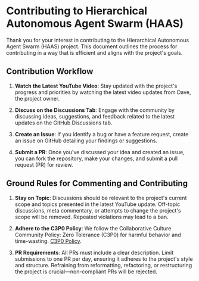 # Contributing to Hierarchical Autonomous Agent Swarm (HAAS)

Thank you for your interest in contributing to the Hierarchical Autonomous Agent Swarm (HAAS) project. This document outlines the process for contributing in a way that is efficient and aligns with the project's goals.

## Contribution Workflow

1. **Watch the Latest YouTube Video**: Stay updated with the project's progress and priorities by watching the latest video updates from Dave, the project owner.

2. **Discuss on the Discussions Tab**: Engage with the community by discussing ideas, suggestions, and feedback related to the latest updates on the GitHub Discussions tab.

3. **Create an Issue**: If you identify a bug or have a feature request, create an issue on GitHub detailing your findings or suggestions.

4. **Submit a PR**: Once you've discussed your idea and created an issue, you can fork the repository, make your changes, and submit a pull request (PR) for review.

## Ground Rules for Commenting and Contributing

1. **Stay on Topic**: Discussions should be relevant to the project's current scope and topics presented in the latest YouTube update. Off-topic discussions, meta commentary, or attempts to change the project's scope will be removed. Repeated violations may lead to a ban.

2. **Adhere to the C3P0 Policy**: We follow the Collaborative Culture Community Policy: Zero Tolerance (C3P0) for harmful behavior and time-wasting. [C3P0 Policy](https://github.com/daveshap/C3P0).

3. **PR Requirements**: All PRs must include a clear description. Limit submissions to one PR per day, ensuring it adheres to the project's style and structure. Refraining from reformatting, refactoring, or restructuring the project is crucial—non-compliant PRs will be rejected.